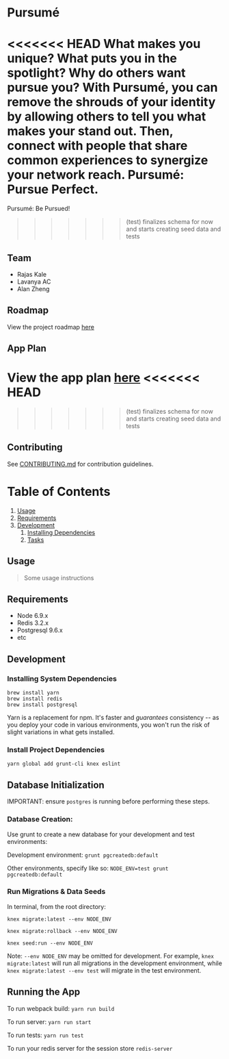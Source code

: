 # Pursumé

<<<<<<< HEAD
What makes you unique? What puts you in the spotlight? Why do others want pursue you? With Pursumé, you can remove the shrouds of your identity by allowing others to tell you what makes your stand out. Then, connect with people that share common experiences to synergize your network reach. Pursumé: Pursue Perfect.
=======
Pursumé: Be Pursued!
>>>>>>> (test) finalizes schema for now and starts creating seed data and tests

## Team

- Rajas Kale
- Lavanya AC
- Alan Zheng

## Roadmap

View the project roadmap [here](https://trello.com/prosperouspans)

## App Plan

View the app plan [here](https://docs.google.com/document/d/13wJne-dF-h_GpNHzrMkBzsyKa66tDggbU8HPunhyaH8/edit#heading=h.kdpea8yi6wmv)
<<<<<<< HEAD
=======

>>>>>>> (test) finalizes schema for now and starts creating seed data and tests

## Contributing

See [CONTRIBUTING.md](CONTRIBUTING.md) for contribution guidelines.

# Table of Contents

1. [Usage](#Usage)
1. [Requirements](#requirements)
1. [Development](#development)
    1. [Installing Dependencies](#installing-dependencies)
    1. [Tasks](#tasks)

## Usage

> Some usage instructions

## Requirements

- Node 6.9.x
- Redis 3.2.x
- Postgresql 9.6.x
- etc

## Development

### Installing System Dependencies

```
brew install yarn
brew install redis
brew install postgresql
```

Yarn is a replacement for npm. It's faster and *guarantees* consistency -- as you deploy your code in various environments, you won't run the risk of slight variations in what gets installed.

### Install Project Dependencies

```
yarn global add grunt-cli knex eslint
```

## Database Initialization

IMPORTANT: ensure `postgres` is running before performing these steps.

### Database Creation:

Use grunt to create a new database for your development and test environments:

Development environment: `grunt pgcreatedb:default`

Other environments, specify like so: `NODE_ENV=test grunt pgcreatedb:default`

### Run Migrations & Data Seeds

In terminal, from the root directory:

`knex migrate:latest --env NODE_ENV`

`knex migrate:rollback --env NODE_ENV`

`knex seed:run --env NODE_ENV`

Note: `--env NODE_ENV` may be omitted for development. For example, `knex migrate:latest` will run all migrations in the development environment, while `knex migrate:latest --env test` will migrate in the test environment.

## Running the App

To run webpack build: `yarn run build`

To run server: `yarn run start`

To run tests: `yarn run test`

To run your redis server for the session store `redis-server`
